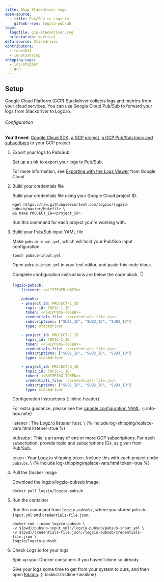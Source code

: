 ```yaml
---
title: Ship Stackdriver logs
open-source:
  - title: Pub/Sub to Logz.io
    github-repo: logzio-pubsub
logo:
  logofile: gcp-stackdriver.svg
  orientation: vertical
data-source: Stackdriver
contributors:
  - ronish31
  - imnotashrimp
shipping-tags:
  - log-shipper
  - gcp
---
```


## Setup

Google Cloud Platform (GCP) Stackdriver collects logs and metrics from your cloud services.
You can use Google Cloud Pub/Sub to forward your logs from Stackdriver to Logz.io.

###### Configuration

**You'll need**:
[Google Cloud SDK](https://cloud.google.com/sdk/docs/quickstarts),
[a GCP project](https://console.cloud.google.com/projectcreate),
[a GCP Pub/Sub topic and subscribers](https://cloud.google.com/pubsub/docs/quickstart-console) to your GCP project

1.  Export your logs to Pub/Sub

    Set up a sink to export your logs to Pub/Sub.

    For more information, see [Exporting with the Logs Viewer](https://cloud.google.com/logging/docs/export/configure_export_v2) from Google Cloud.

2.  Build your credentials file

    Build your credentials file using your Google Cloud project ID.

    ```shell
    wget https://raw.githubusercontent.com/logzio/logzio-pubsub/master/Makefile \
    && make PROJECT_ID=<project_id>
    ```

    Run this command for each project you're working with.

3.  Build your Pub/Sub input YAML file

    Make `pubsub-input.yml`, which will hold your Pub/Sub input configuration.

    ```shell
    touch pubsub-input.yml
    ```

    Open `pubsub-input.yml` in your text editor, and paste this code block.

    Complete configuration instructions are below the code block. 👇

    ```yaml
    logzio-pubsub:
        listener: <<LISTENER-HOST>>

        pubsubs:
        - project_id: PROJECT-1_ID
          topic_id: TOPIC-1_ID
          token: <<SHIPPING-TOKEN>>
          credentials_file: ./credentials-file.json
          subscriptions: ["SUB1_ID", "SUB2_ID", "SUB3_ID"]
          type: stackdriver

        - project_id: PROJECT-1_ID
          topic_id: TOPIC-2_ID
          token: <<SHIPPING-TOKEN>>
          credentials_file: ./credentials-file.json
          subscriptions: ["SUB1_ID", "SUB2_ID", "SUB3_ID"]
          type: stackdriver

        - project_id: PROJECT-3_ID
          topic_id: TOPIC-1_ID
          token: <<SHIPPING-TOKEN>>
          credentials_file: ./credentials-file.json
          subscriptions: ["SUB1_ID", "SUB2_ID", "SUB3_ID"]
          type: stackdriver
    ```

    Configuration instructions
    {:.inline-header}

    For extra guidance,
    please see the [sample configuration YAML](https://github.com/logzio/logzio-pubsub/blob/master/pubsub-input-example.yml).
    {:.info-box.note}

    listener
    : The Logz.io listener host. \\
      {% include log-shipping/replace-vars.html listener=true %}

    pubsubs
    : This is an array of one or more GCP subscriptions.
      For each subscription, provide topic and subscriptions IDs, as given from Pub/Sub.

    token
    : Your Logz.io shipping token.
      Include this with each project under `pubsubs`. \\
      {% include log-shipping/replace-vars.html token=true %}

4.  Pull the Docker image

    Download the logzio/logzio-pubsub image:

    ```shell
    docker pull logzio/logzio-pubsub
    ```

5.  Run the container

    Run this command from `logzio-pubsub/`,
    where you stored `pubsub-input.yml`
    and `credentials-file.json`.

    ```shell
    docker run --name logzio-pubsub \
    -v $(pwd)/pubsub-input.yml:/logzio-pubsub/pubsub-input.yml \
    -v $(pwd)/credentials-file.json:/logzio-pubsub/credentials-file.json \
    logzio/logzio-pubsub
    ```

6.  Check Logz.io for your logs

    Spin up your Docker containers if you haven’t done so already.

    Give your logs some time to get from your system to ours,
    and then open [Kibana](https://app.logz.io/#/dashboard/kibana).
{:.tasklist.firstline-headline}